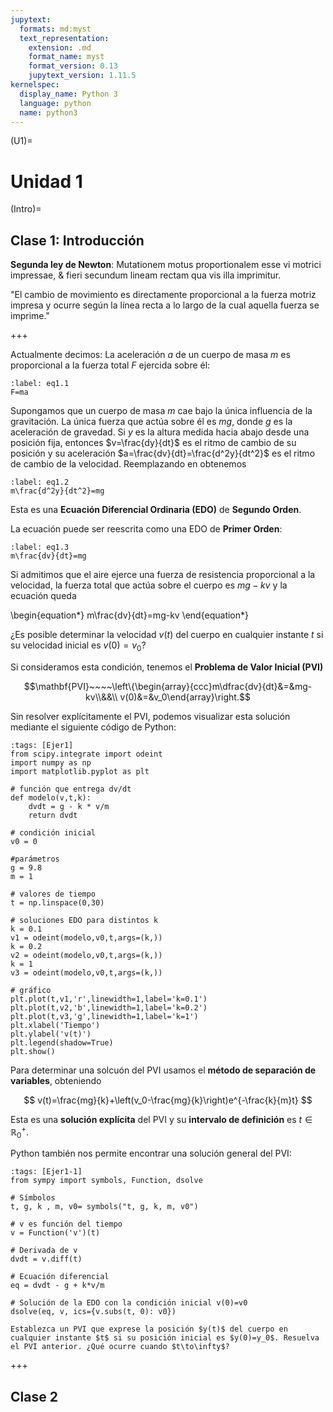 ```yaml
---
jupytext:
  formats: md:myst
  text_representation:
    extension: .md
    format_name: myst
    format_version: 0.13
    jupytext_version: 1.11.5
kernelspec:
  display_name: Python 3
  language: python
  name: python3
---
```


(U1)=
# Unidad 1

(Intro)=
## Clase 1: Introducción

**Segunda ley de Newton**: Mutationem motus proportionalem esse vi motrici impressae, \& fieri secundum lineam rectam qua vis illa imprimitur.

"El cambio de movimiento es directamente proporcional a la fuerza motriz impresa y ocurre según la línea recta a lo largo de la cual aquella fuerza se imprime."

+++

Actualmente decimos: La aceleración $a$ de un cuerpo de masa $m$ es proporcional a la fuerza total $F$ ejercida sobre él: 

```{math}
:label: eq1.1
F=ma
```

Supongamos que un cuerpo de masa $m$ cae bajo la única influencia de la gravitación. La única fuerza que actúa sobre él es $mg$, donde $g$ es la aceleración de gravedad. Si $y$ es la altura medida hacia abajo desde una posición fija, entonces $v=\frac{dy}{dt}$ es el ritmo de cambio de su posición y su aceleración $a=\frac{dv}{dt}=\frac{d^2y}{dt^2}$ es el ritmo de cambio de la velocidad. Reemplazando en [](eq1.1) obtenemos 

```{math}
:label: eq1.2
m\frac{d^2y}{dt^2}=mg
```

Esta es una **Ecuación Diferencial Ordinaria (EDO)** de **Segundo Orden**.

La ecuación [](eq1.2) puede ser reescrita como una EDO de **Primer Orden**:

```{math}
:label: eq1.3
m\frac{dv}{dt}=mg
```

Si admitimos que el aire ejerce una fuerza de resistencia proporcional a la velocidad, la fuerza total que actúa sobre el cuerpo es $mg-kv$ y la ecuación [](eq1.3) queda  

\begin{equation*}
    m\frac{dv}{dt}=mg-kv 
\end{equation*}

¿Es posible determinar la velocidad $v(t)$ del cuerpo en cualquier instante $t$ si su velocidad inicial es $v(0)=v_0$?

Si consideramos esta condición, tenemos el **Problema de Valor Inicial (PVI)**

$$\mathbf{PVI}~~~~\left\{\begin{array}{ccc}m\dfrac{dv}{dt}&=&mg-kv\\&&\\ v(0)&=&v_0\end{array}\right.$$

Sin resolver explícitamente el PVI, podemos visualizar esta solución mediante el siguiente código de Python:

```{code-cell}
:tags: [Ejer1]
from scipy.integrate import odeint
import numpy as np
import matplotlib.pyplot as plt

# función que entrega dv/dt
def modelo(v,t,k):
    dvdt = g - k * v/m
    return dvdt

# condición inicial
v0 = 0

#parámetros
g = 9.8
m = 1 

# valores de tiempo
t = np.linspace(0,30)

# soluciones EDO para distintos k
k = 0.1
v1 = odeint(modelo,v0,t,args=(k,))
k = 0.2
v2 = odeint(modelo,v0,t,args=(k,))
k = 1
v3 = odeint(modelo,v0,t,args=(k,))

# gráfico
plt.plot(t,v1,'r',linewidth=1,label='k=0.1')
plt.plot(t,v2,'b',linewidth=1,label='k=0.2')
plt.plot(t,v3,'g',linewidth=1,label='k=1')
plt.xlabel('Tiempo')
plt.ylabel('v(t)')
plt.legend(shadow=True)
plt.show()
```

Para determinar una solcuón del PVI usamos el **método de separación de variables**, obteniendo 

$$
v(t)=\frac{mg}{k}+\left(v_0-\frac{mg}{k}\right)e^{-\frac{k}{m}t}
$$

Esta es una **solución explícita** del PVI y su **intervalo de definición** es $t\in\mathbb{R}_0^+$.

Python también nos permite encontrar una solución general del PVI:

```{code-cell}
:tags: [Ejer1-1]
from sympy import symbols, Function, dsolve

# Símbolos
t, g, k , m, v0= symbols("t, g, k, m, v0")

# v es función del tiempo
v = Function('v')(t)

# Derivada de v
dvdt = v.diff(t)

# Ecuación diferencial
eq = dvdt - g + k*v/m

# Solución de la EDO con la condición inicial v(0)=v0
dsolve(eq, v, ics={v.subs(t, 0): v0})
```

```{admonition} Ejercicio
Establezca un PVI que exprese la posición $y(t)$ del cuerpo en cualquier instante $t$ si su posición inicial es $y(0)=y_0$. Resuelva el PVI anterior. ¿Qué ocurre cuando $t\to\infty$? 
```
+++

## Clase 2